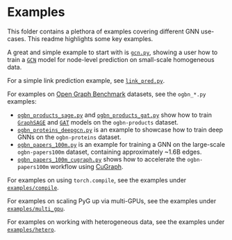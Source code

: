 # Examples

This folder contains a plethora of examples covering different GNN use-cases.
This readme highlights some key examples.

A great and simple example to start with is [`gcn.py`](./gcn.py), showing a user how to train a [`GCN`](https://pytorch-geometric.readthedocs.io/en/latest/generated/torch_geometric.nn.models.GCN.html) model for node-level prediction on small-scale homogeneous data.

For a simple link prediction example, see [`link_pred.py`](./link_pred.py).

For examples on [Open Graph Benchmark](https://ogb.stanford.edu/) datasets, see the `ogbn_*.py` examples:

- [`ogbn_products_sage.py`](./ogbn_products_sage.py) and [`ogbn_products_gat.py`](./ogbn_products_gat.py) show how to train [`GraphSAGE`](https://pytorch-geometric.readthedocs.io/en/latest/generated/torch_geometric.nn.models.GraphSAGE.html) and [`GAT`](https://pytorch-geometric.readthedocs.io/en/latest/generated/torch_geometric.nn.models.GAT.html) models on the `ogbn-products` dataset.
- [`ogbn_proteins_deepgcn.py`](./ogbn_proteins_deepgcn.py) is an example to showcase how to train deep GNNs on the `ogbn-proteins` dataset.
- [`ogbn_papers_100m.py`](./ogbn_papers_100m.py) is an example for training a GNN on the large-scale `ogbn-papers100m` dataset, containing approximately ~1.6B edges.
- [`ogbn_papers_100m_cugraph.py`](./ogbn_papers_100m_cugraph.py) shows how to accelerate the `ogbn-papers100m` workflow using [CuGraph](...).

For examples on using `torch.compile`, see the examples under [`examples/compile`](./compile).

For examples on scaling PyG up via multi-GPUs, see the examples under [`examples/multi_gpu`](./multi_gpu).

For examples on working with heterogeneous data, see the examples under [`examples/hetero`](./hetero).
